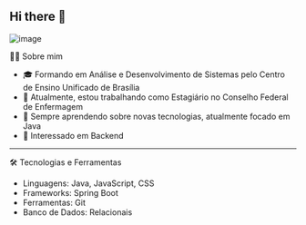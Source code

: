 ## Hi there 👋

![image](https://github.com/user-attachments/assets/f399d699-9489-412e-9673-4472930bb9f9)

👨‍💻 Sobre mim
- 🎓 Formando em Análise e Desenvolvimento de Sistemas pelo Centro de Ensino Unificado de Brasília
- 💼 Atualmente, estou trabalhando como Estagiário no Conselho Federal de Enfermagem
- 🌱 Sempre aprendendo sobre novas tecnologias, atualmente focado em Java
- 🤔 Interessado em Backend
-------------------------------
🛠️ Tecnologias e Ferramentas
- Linguagens: Java, JavaScript, CSS
- Frameworks: Spring Boot
- Ferramentas: Git
- Banco de Dados: Relacionais
